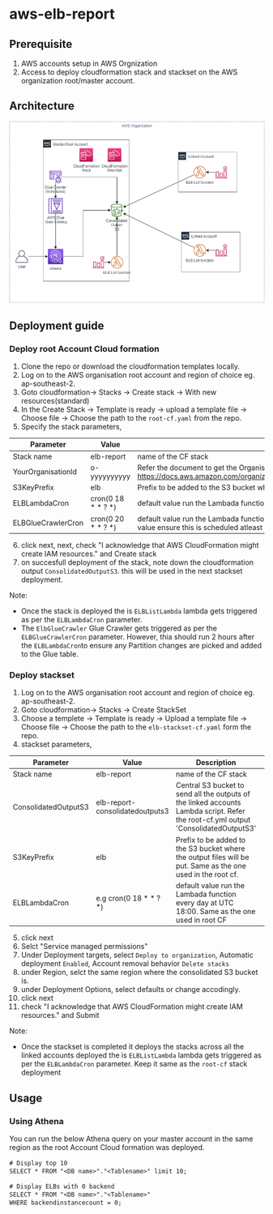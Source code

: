 # aws-elb-report

## Prerequisite
1. AWS accounts setup in AWS Orgnization
1. Access to deploy cloudformation stack and stackset on the AWS organization root/master account. 

## Architecture
![Architecture](document/aws-elb-report-architecture.png)

## Deployment guide
### Deploy root Account Cloud formation
1. Clone the repo or download the cloudformation templates locally.
1. Log on to the AWS organisation root account and region of choice eg. ap-southeast-2.
1. Goto cloudformation-> Stacks -> Create stack -> With new resources(standard)
1. In the Create Stack -> Template is ready -> upload a template file -> Choose file -> Choose the path to the `root-cf.yaml` from the repo. 
1. Specify the stack parameters,

| Parameter          | Value              | Description                                                                                                                                                         |   |   |
|--------------------|--------------------|---------------------------------------------------------------------------------------------------------------------------------------------------------------------|---|---|
| Stack name         | elb-report         | name of the CF stack                                                                                                                                                |   |   |
| YourOrganisationId | o-yyyyyyyyyy       | Refer the document to get the Organisation ID    https://docs.aws.amazon.com/organizations/latest/userguide/orgs_manage_org_details.html                            |   |   |
| S3KeyPrefix        | elb                | Prefix to be added to the S3 bucket where the output files will be put                                                                                              |   |   |
| ELBLambdaCron      | cron(0 18 * * ? *) | default value run the Lambada function every day at UTC 18:00                                                                                                       |   |   |
| ELBGlueCrawlerCron | cron(0 20 * * ? *) | default value run the Lambada function every day at UTC 20:00. If you   change the deafult value ensure this is scheduled atleast 2 hours after   Lambda execution. |   |   |
6. click next, next, check "I acknowledge that AWS CloudFormation might create IAM resources." and Create stack
7. on succesfull deployment of the stack, note down the cloudformation output `ConsolidatedOutputS3`. this will be used in the next stackset deployment.

Note:
- Once the stack is deployed the is `ELBListLambda` lambda gets triggered as per the `ELBLambdaCron` parameter. 
- The `ElbGlueCrawler` Glue Crawler gets triggered as per the `ELBGlueCrawlerCron` parameter. However, thia should run 2 hours after the `ELBLambdaCron`to ensure any Partition changes are picked and added to the Glue table.  

### Deploy stackset
1. Log on to the AWS organisation root account and region of choice eg. ap-southeast-2.
1. Goto cloudformation-> Stacks -> Create StackSet
1. Choose a templete -> Template is ready -> Upload a template file -> Choose file -> Choose the path to the `elb-stackset-cf.yaml` form the repo.
1. stackset parameters,

| Parameter            | Value                           | Description                                                                                                                         |   |   |
|----------------------|---------------------------------|-------------------------------------------------------------------------------------------------------------------------------------|---|---|
| Stack name           | elb-report                      | name of the CF stack                                                                                                                |   |   |
| ConsolidatedOutputS3 | elb-report-consolidatedoutputs3 | Central S3 bucket to send all the outputs of the linked accounts Lambda script. Refer the root-cf.yml output 'ConsolidatedOutputS3' |   |   |
| S3KeyPrefix          | elb                             | Prefix to be added to the S3 bucket where the output files will be put.   Same as the one used in the root cf.                      |   |   |
| ELBLambdaCron        | e.g cron(0 18 * * ? *)          | default value run the Lambada function every day at UTC 18:00. Same as   the one used in root CF                                    |   |   |
5. click next
1. Selct "Service managed permissions"
1. Under Deployment targets, select `Deploy to organization`, Automatic deployment `Enabled`, Account removal behavior `Delete stacks`
1. under Region, selct the same region where the consolidated S3 bucket is.
1. under Deployment Options, select defaults or change accodingly.
1. click next
1. check "I acknowledge that AWS CloudFormation might create IAM resources." and Submit

Note:
- Once the stackset is completed it deploys the stacks across all the linked accounts deployed the is `ELBListLambda` lambda gets triggered as per the `ELBLambdaCron` parameter. Keep it same as the `root-cf` stack deployment

## Usage
### Using Athena

You can run the below Athena query on your master account in the same region as the root Account Cloud formation was deployed. 

```
# Display top 10 
SELECT * FROM "<DB name>"."<Tablename>" limit 10;
```

```
# Display ELBs with 0 backend 
SELECT * FROM "<DB name>"."<Tablename>"
WHERE backendinstancecount = 0;
```